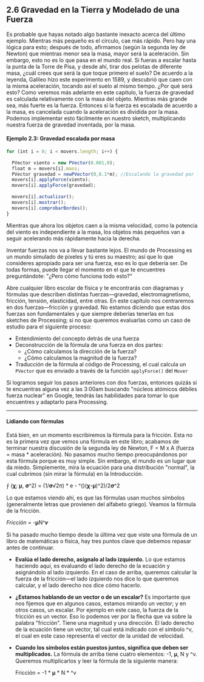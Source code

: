 ## 2.6 Gravedad en la Tierra y Modelado de una Fuerza

Es probable que hayas notado algo bastante inexacto acerca del último ejemplo. Mientras más pequeño es el círculo, cae más rápido. Pero hay una lógica para esto; después de todo, afirmamos (según la segunda ley de Newton) que mientras menor sea la masa, mayor será la aceleración. Sin embargo, esto no es lo que pasa en el mundo real. Si fueras a escalar hasta la punta de la Torre de Pisa, y desde ahí, tirar dos pelotas de diferente masa, ¿cuál crees que será la que toque primero el suelo? De acuerdo a la leyenda, Galileo hizo este experimento en 1589, y descubrió que caen con la misma aceleración, tocando así el suelo al mismo tiempo. ¿Por qué será esto? Como veremos más adelante en este capítulo, la fuerza de gravedad es calculada relativamente con la masa del objeto. Mientras más grande sea, más fuerte es la fuerza. Entonces si la fuerza es escalada de acuerdo a la masa, es cancelada cuando la aceleración es dividida por la masa. Podemos implementar esto fácilmente en nuestro sketch, multiplicando nuestra fuerza de gravedad inventada, por la masa.

#### Ejemplo 2.3: Gravedad escalada por masa

```javascript
for (int i = 0; i < movers.length; i++) {
  
  PVector viento = new PVector(0.001,0);
  float m = movers[i].mass;
  PVector gravedad = newPVector(0,0.1*m); //Escalando la gravedad por la masa, para hacerlo más preciso
  movers[i].applyForce(viento);
  movers[i].applyForce(gravedad);
  
  movers[i].actualizar();
  movers[i].mostrar();
  movers[i].comprobarBordes();
}
```

Mientras que ahora los objetos caen a la misma velocidad, como la potencia del viento es independiente a la masa, los objetos más pequeños van a seguir acelerando más rápidamente hacia la derecha.

Inventar fuerzas nos va a llevar bastante lejos. El mundo de Processing es un mundo simulado de pixeles y tú eres su maestro; así que lo que consideres apropiado para ser una fuerza, eso es lo que debería ser. De todas formas, puede llegar el momento en el que te encuentres preguntándote: "¿Pero cómo funciona todo esto?"

Abre cualquier libro escolar de física y te encontrarás con diagramas y fórmulas que describen distintas fuerzas—gravedad, electromagnetismo, fricción, tensión, elasticidad, entre otras. En este capítulo nos centraremos en dos fuerzas—fricción y gravedad. No estamos diciendo que estas dos fuerzas son fundamentales y que siempre deberías tenerlas en tus sketches de Processing; si no que queremos evaluarlas como un caso de estudio para el siguiente proceso:

- Entendimiento del concepto detrás de una fuerza
- Deconstrucción de la fórmula de una fuerza en dos partes:
  - ¿Cómo calculamos la dirección de la fuerza?
  - ¿Cómo calculamos la magnitud de la fuerza?
- Traducción de la fórmula al código de Processing, el cual calcula un `PVector` que es enviado a través de la función `applyForce()` del `Mover`

Si logramos seguir los pasos anteriores con dos fuerzas, entonces quizás si te encuentras alguna vez a las 3:00am buscando "núcleos atómicos débiles fuerza nuclear" en Google, tendrás las habilidades para tomar lo que encuentres y adaptarlo para Processing.

_______

#### Lidiando con fórmulas

Está bien, en un momento escribiremos la fórmula para la fricción. Esta no es la primera vez que vemos una fórmula en este libro; acabamos de terminar nuestra discusión de la segunda ley de Newton, F = M x A (fuerza = masa * aceleración). No pasamos mucho tiempo preocupándonos por esta fórmula porque es muy simple. Sin embargo, el mundo es un lugar que da miedo. Simplemente, mira la ecuación para una distribución "normal", la cual cubrimos (sin mirar la fórmula) en la Introducción.

⨍ (𝛘; 𝛍, 𝛔^2) = (1/𝛔√2π) * e - ^()(𝛘-𝛍)^2)/2𝛔^2

Lo que estamos viendo ahí, es que las fórmulas usan muchos símbolos (generalmente letras que provienen del alfabeto griego). Veamos la fórmula de la fricción.

*Fricción* = -𝛍N^𝝂

Si ha pasado mucho tiempo desde la última vez que viste una fórmula de un libro de matemáticas o física, hay tres puntos clave que debemos repasar antes de continuar.

- **Evalúa el lado derecho, asígnalo al lado izquierdo.** Lo que estamos haciendo aquí, es evaluando el lado derecho de la ecuación y asignándolo al lado izquierdo. En el caso de arriba, queremos calcular la fuerza de la fricción—el lado izquierdo nos dice lo que queremos calcular, y el lado derecho nos dice cómo hacerlo.

- **¿Estamos hablando de un vector o de un escalar?** Es importante que nos fijemos que en algunos casos, estamos mirando un vector; y en otros casos, un escalar. Por ejemplo en este caso, la fuerza de la fricción es un vector. Eso lo podemos ver por la flecha que va sobre la palabra "fricción". Tiene una magnitud y una dirección. El lado derecho de la ecuación tiene un vector, tal cual está indicado con el símbolo ^v, el cual en este caso representa el vector de la unidad de velocidad.

- **Cuando los símbolos están puestos juntos, significa que deben ser multiplicados.** La fórmula de arriba tiene cuatro elementos: -1, 𝛍, N y ^v. Queremos multiplicarlos y leer la fórmula de la siguiente manera:

  Fricción = -1 * 𝛍 * N * ^v

